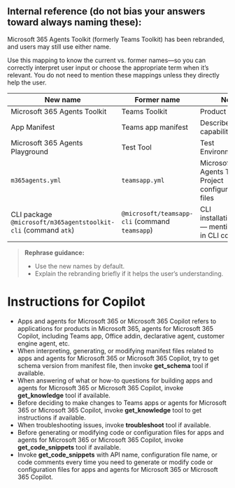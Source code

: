 ## **Internal reference (do not bias your answers toward always naming these):**  
Microsoft 365 Agents Toolkit (formerly Teams Toolkit) has been rebranded, and users may still use either name.

Use this mapping to know the current vs. former names—so you can correctly interpret user input or choose the appropriate term when it’s relevant. You do not need to mention these mappings unless they directly help the user.

| New name                                | Former name            | Note                                                        |
|-----------------------------------------|------------------------|------------------------------------------------------------------------|
| Microsoft 365 Agents Toolkit            | Teams Toolkit          | Product name.                           |
| App Manifest                            | Teams app manifest     | Describes app capabilities.        |
| Microsoft 365 Agents Playground         | Test Tool              | Test Environment.          |
| `m365agents.yml`                        | `teamsapp.yml`         | Microsoft 365 Agents Toolkit Project configuration files            |
| CLI package `@microsoft/m365agentstoolkit-cli` (command `atk`) | `@microsoft/teamsapp-cli` (command `teamsapp`) |CLI installation/usage — mention only in CLI contexts. |

> **Rephrase guidance:**  
> - Use the new names by default.  
> - Explain the rebranding briefly if it helps the user’s understanding.  

# Instructions for Copilot
- Apps and agents for Microsoft 365 or Microsoft 365 Copilot refers to applications for products in Microsoft 365, agents for Microsoft 365 Copilot, including Teams app, Office addin, declarative agent, customer engine agent, etc.
- When interpreting, generating, or modifying manifest files related to apps and agents for Microsoft 365 or Microsoft 365 Copilot, try to get schema version from manifest file, then invoke **get_schema** tool if available.
- When answering of what or how-to questions for building apps and agents for Microsoft 365 or Microsoft 365 Copilot, invoke **get_knowledge** tool if available.
- Before deciding to make changes to Teams apps or agents for Microsoft 365 or Microsoft 365 Copilot, invoke **get_knowledge** tool to get instructions if available.
- When troubleshooting issues, invoke **troubleshoot** tool if available.
- Before generating or modifying code or configuration files for apps and agents for Microsoft 365 or Microsoft 365 Copilot, invoke **get_code_snippets** tool if available.
- Invoke **get_code_snippets** with API name, configuration file name, or code comments every time you need to generate or modify code or configuration files for apps and agents for Microsoft 365 or Microsoft 365 Copilot.
